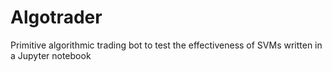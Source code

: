 # Algotrader
Primitive algorithmic trading bot to test the effectiveness of SVMs written in a Jupyter notebook
